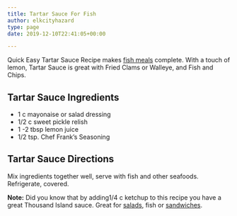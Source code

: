 ```yaml
---
title: Tartar Sauce For Fish
author: elkcityhazard
type: page
date: 2019-12-10T22:41:05+00:00

---
```

Quick Easy Tartar Sauce Recipe makes [fish meals][1] complete. With a touch of lemon, Tartar Sauce is great with Fried Clams or Walleye, and Fish and Chips.

## Tartar Sauce Ingredients

  * 1 c mayonaise or salad dressing
  * 1/2 c sweet pickle relish
  * 1 -2 tbsp lemon juice
  * 1/2 tsp. Chef Frank&#8217;s Seasoning

## Tartar Sauce Directions

Mix ingredients together well, serve with fish and other seafoods. Refrigerate, covered.

**Note:** Did you know that by adding1/4 c ketchup to this recipe you have a great Thousand Island sauce. Great for [salads][2], fish or [sandwiches][3].

 [1]: /wordpress/seafood-dishes/
 [2]: /wordpress/vegetables-and-salad-recipes/
 [3]: /wordpress/sandwich-recipes/grilled-sandwich-recipes/